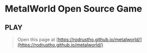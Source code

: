 # MetalWorld Open Source Game

## PLAY

> Open this page at [https://rodrustho.github.io/metalworld/](https://rodrustho.github.io/metalworld/)
